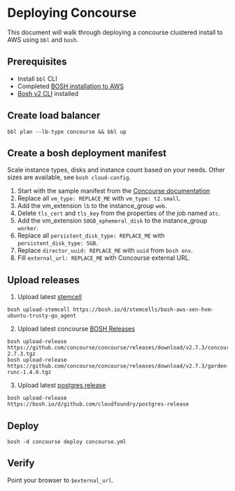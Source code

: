 # Deploying Concourse

This document will walk through deploying a concourse clustered
install to AWS using `bbl` and `bosh`.

## Prerequisites

* Install `bbl` CLI
* Completed [BOSH installation to AWS](https://github.com/cloudfoundry/bosh-bootloader/blob/master/docs/getting-started-aws.md)
* [Bosh v2 CLI](https://bosh.io/docs/cli-v2.html) installed

## Create load balancer

```
bbl plan --lb-type concourse && bbl up
```

## Create a bosh deployment manifest

Scale instance types, disks and instance count based on your needs.
Other sizes are available, see `bosh cloud-config`.

1. Start with the sample manifest from the
[Concourse documentation](http://concourse.ci/clusters-with-bosh.html)
2. Replace all `vm_type: REPLACE_ME` with `vm_type: t2.small`.
3. Add the vm_extension `lb` to the instance_group `web`.
4. Delete `tls_cert` and `tls_key` from the properties of the job named `atc`.
5. Add the vm_extension `50GB_ephemeral_disk` to the instance_group `worker`.
6. Replace all `persistent_disk_type: REPLACE_ME` with `persistent_disk_type: 5GB`.
7. Replace `director_uuid: REPLACE_ME` with `uuid` from `bosh env`.
8. Fill `external_url: REPLACE_ME` with Concourse external URL.

## Upload releases

1. Upload latest [stemcell](http://bosh.io/stemcells)
```
bosh upload-stemcell https://bosh.io/d/stemcells/bosh-aws-xen-hvm-ubuntu-trusty-go_agent
```
2. Upload latest concourse [BOSH Releases](http://concourse.ci/downloads.html)
```
bosh upload-release https://github.com/concourse/concourse/releases/download/v2.7.3/concourse-2.7.3.tgz
bosh upload-release https://github.com/concourse/concourse/releases/download/v2.7.3/garden-runc-1.4.0.tgz
```
3. Upload latest [postgres release](http://bosh.io/releases/github.com/cloudfoundry/postgres-release?all=1)
```
bosh upload-release https://bosh.io/d/github.com/cloudfoundry/postgres-release
```

## Deploy

```
bosh -d concourse deploy concourse.yml
```

## Verify

Point your browser to `$external_url`.
